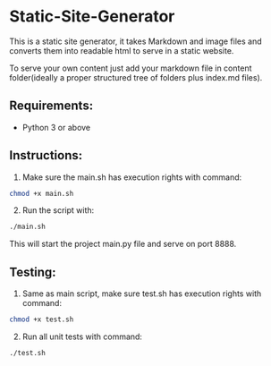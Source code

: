 # Static-Site-Generator

This is a static site generator, it takes Markdown and image files and converts them into readable html to serve in a static website. 

To serve your own content just add your markdown file in content folder(ideally a proper structured tree of folders plus index.md files).

## Requirements:

- Python 3 or above

## Instructions:

1. Make sure the main.sh has execution rights with command:
```bash
chmod +x main.sh
```

2. Run the script with:
```bash
./main.sh
```
  This will start the project main.py file and serve on port 8888.

## Testing:

1. Same as main script, make sure test.sh has execution rights with command:
```bash
chmod +x test.sh
```

2. Run all unit tests with command:

```bash
./test.sh
```
